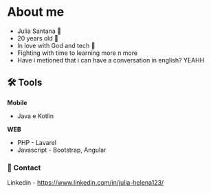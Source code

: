 
# About me

- Julia Santana 🤩
- 20 years old 🥳 
- In love with God and tech 🥰
- Fighting with time to learning more n more
- Have i metioned that i can have a conversation in english? YEAHH





## 🛠 Tools
**Mobile**
- Java e Kotlin

**WEB**
- PHP - Lavarel
- Javascript - Bootstrap, Angular



### 📲 Contact

Linkedin - https://www.linkedin.com/in/julia-helena123/
